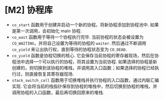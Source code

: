 # [M2] 协程库

* `co_start` 函数用于创建并启动一个新的协程，将新协程添加到协程池中. 如果是第一次调用，会初始化 main 协程.
* `co_wait` 函数用于等待一个协程执行完毕. 当前协程的状态会被设置为 `CO_WAITING`，并将自己设置为等待的协程的 `waiter`. 然后通过不断调用 `co_yield` 来让出执行权，直到等待的协程状态变为 `CO_DEAD`.
* `co_yield` 函数是协程切换的核心. 它会保存当前协程的寄存器现场，然后在协程池中选择一个可以执行的协程，将其设置为当前协程. 如果选择的协程是新创建的，则切换到该协程的堆栈，并调用其入口函数；如果选择的协程已经执行过，则直接恢复其寄存器现场.
* `stack_switch_call` 函数用于切换堆栈并执行协程的入口函数，通过内联汇编实现. 它会将当前的栈指针保存到协程的堆栈中，然后切换到协程的堆栈，并调用协程的入口函数，最后再切换回原来的堆栈.
